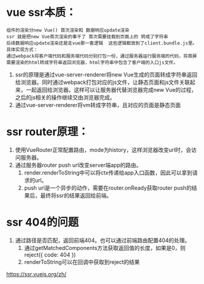 # vue ssr本质：
    组件的渲染分new Vue() 首次渲染和 数据响应update渲染
    ssr 就是把new Vue首次渲染的事干了 首次需要挂载到页面上的 转成了字符串
    后续数据响应update渲染还是走vue那一套逻辑  这些逻辑都放到了client.bundle.js里。
    具体实现方式：
    通过webpack将客户端代码和服务端代码分别打包一份，通过服务器运行服务端的代码，将首屏需要渲染的html转成字符串返回浏览器，html字符串中包含了客户端的入口js文件。
1. ssr的原理是通过vue-server-renderer将new Vue生成的页面转成字符串返回给浏览器。同时通过webpack打包对应的js文件，让静态页面和js文件关联起来，一起返回给浏览器。这样可以让服务器代替浏览器完成new Vue的过程，之后的js相关的操作继续交由浏览器完成。
2. 通过vue-server-renderer将vm转成字符串，且对应的页面是静态页面

# ssr router原理：
1. 使用VueRouter正常配置路由，mode为history，这样浏览器改变url时，会访问服务器。
2. 通过服务器router push url改变server端app的路由。
   1. render.renderToString中可以将ctx传递给app入口函数，因此可以拿到请求的url。
   2. push url是一个异步的动作，需要在router.onReady获取router push的结果后，最终将ssr的结果返回给前端。
   
# ssr 404的问题
1. 通过路径是否匹配，返回前端404。也可以通过前端路由配置404的处理。
   1. 通过getMatchedComponents方法获取返回值的长度，如果是0，则reject({ code: 404 })
   2. renderToString可以在回调中获取到reject的结果

https://ssr.vuejs.org/zh/